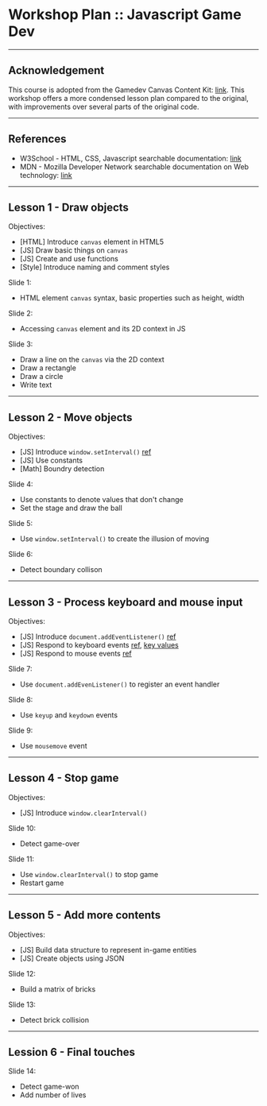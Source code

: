 # Workshop Plan :: Javascript Game Dev 

---

## Acknowledgement
This course is adopted from the Gamedev Canvas Content Kit: [link](http://end3r.github.io/Gamedev-Canvas-Content-Kit/). This workshop offers a more condensed lesson plan compared to the original, with improvements over several parts of the original code.

---

## References
- W3School - HTML, CSS, Javascript searchable documentation: [link](https://www.w3schools.com/)
- MDN - Mozilla Developer Network searchable documentation on Web technology: [link](https://developer.mozilla.org/en-US/docs/Web)

---

## Lesson 1 - Draw objects
Objectives:
- [HTML]  Introduce `canvas` element in HTML5
- [JS]    Draw basic things on `canvas`
- [JS]    Create and use functions
- [Style] Introduce naming and comment styles

Slide 1:
- HTML element `canvas` syntax, basic properties such as height, width

Slide 2:
- Accessing `canvas` element and its 2D context in JS

Slide 3:
- Draw a line on the `canvas` via the 2D context
- Draw a rectangle 
- Draw a circle 
- Write text

---

## Lesson 2 - Move objects
Objectives:
- [JS]   Introduce `window.setInterval()` [ref](https://www.w3schools.com/jsref/met_win_setinterval.asp)
- [JS]   Use constants
- [Math] Boundry detection

Slide 4:
- Use constants to denote values that don't change
- Set the stage and draw the ball

Slide 5:
- Use `window.setInterval()` to create the illusion of moving

Slide 6:
- Detect boundary collison

---

## Lesson 3 - Process keyboard and mouse input

Objectives:
- [JS] Introduce `document.addEventListener()` [ref](https://www.w3schools.com/jsref/met_document_addeventlistener.asp)
- [JS] Respond to keyboard events [ref](https://developer.mozilla.org/en-US/docs/Web/API/KeyboardEvent/key/Key_Values), [key values](https://developer.mozilla.org/en-US/docs/Web/API/KeyboardEvent)
- [JS] Respond to mouse events [ref](https://developer.mozilla.org/en-US/docs/Web/Events/mousemove)

Slide 7:
- Use `document.addEvenListener()` to register an event handler

Slide 8:
- Use `keyup` and `keydown` events

Slide 9:
- Use `mousemove` event

---

## Lesson 4 - Stop game

Objectives:
- [JS] Introduce `window.clearInterval()`

Slide 10:
- Detect game-over

Slide 11:
- Use `window.clearInterval()` to stop game
- Restart game

---

## Lesson 5 - Add more contents

Objectives:
- [JS] Build data structure to represent in-game entities
- [JS] Create objects using JSON

Slide 12:
- Build a matrix of bricks

Slide 13:
- Detect brick collision

---

## Lession 6 - Final touches

Slide 14:
- Detect game-won
- Add number of lives
